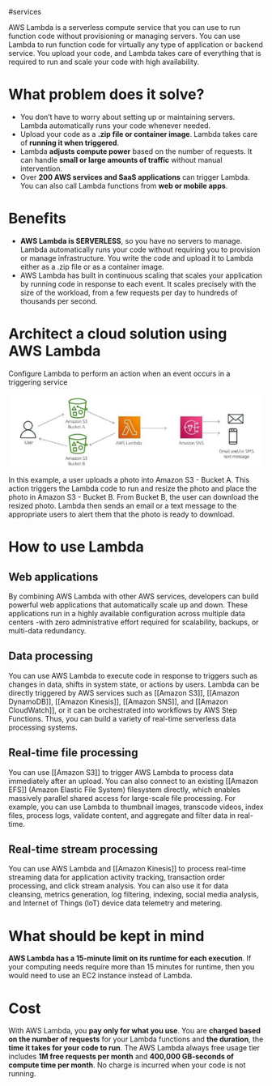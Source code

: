 #services 

AWS Lambda is a serverless compute service that you can use to run function code without provisioning or managing servers. You can use Lambda to run function code for virtually any type of application or backend service. You upload your code, and Lambda takes care of everything that is required to run and scale your code with high availability.

# What problem does it solve?
- You don’t have to worry about setting up or maintaining servers. Lambda automatically runs your code whenever needed.
- Upload your code as a **.zip file or container image**. Lambda takes care of **running it when triggered**.
- Lambda **adjusts compute power** based on the number of requests. It can handle **small or large amounts of traffic** without manual intervention.
- Over **200 AWS services and SaaS applications** can trigger Lambda. You can also call Lambda functions from **web or mobile apps**.

# Benefits
- **AWS Lambda is SERVERLESS**, so you have no servers to manage. Lambda automatically runs your code without requiring you to provision or manage infrastructure. You write the code and upload it to Lambda either as a .zip file or as a container image.
- AWS Lambda has built in continuous scaling that scales your application by running code in response to each event. It scales precisely with the size of the workload, from a few requests per day to hundreds of thousands per second.

# Architect a cloud solution using AWS Lambda
Configure Lambda to perform an action when an event occurs in a triggering service

![Works with Lambda](../attachments/works_with_Lambda.png)

In this example, a user uploads a photo into Amazon S3 - Bucket A. This action triggers the Lambda code to run and resize the photo and place the photo in Amazon S3 - Bucket B. From Bucket B, the user can download the resized photo. Lambda then sends an email or a text message to the appropriate users to alert them that the photo is ready to download.

# How to use Lambda
## Web applications
By combining AWS Lambda with other AWS services, developers can build powerful web applications that automatically scale up and down. These applications run in a highly available configuration across multiple data centers -with zero administrative effort required for scalability, backups, or multi-data redundancy.
## Data processing
You can use AWS Lambda to execute code in response to triggers such as changes in data, shifts in system state, or actions by users. Lambda can be directly triggered by AWS services such as [[Amazon S3]], [[Amazon DynamoDB]], [[Amazon Kinesis]], [[Amazon SNS]], and [[Amazon CloudWatch]], or it can be orchestrated into workflows by AWS Step Functions. Thus, you can build a variety of real-time serverless data processing systems.
## Real-time file processing
You can use [[Amazon S3]] to trigger AWS Lambda to process data immediately after an upload. 
You can also connect to an existing [[Amazon EFS]] (Amazon Elastic File System) filesystem directly, which enables massively parallel shared access for large-scale file processing. For example, you can use Lambda to thumbnail images, transcode videos, index files, process logs, validate content, and aggregate and filter data in real-time.
## Real-time stream processing
You can use AWS Lambda and [[Amazon Kinesis]] to process real-time streaming data for application activity tracking, transaction order processing, and click stream analysis. You can also use it for data cleansing, metrics generation, log filtering, indexing, social media analysis, and Internet of Things (loT) device data telemetry and metering.

# What should be kept in mind
**AWS Lambda has a 15-minute limit on its runtime for each execution**. If your computing needs require more than 15 minutes for runtime, then you would need to use an EC2 instance instead of Lambda.
# Cost
With AWS Lambda, you **pay only for what you use**. You are **charged based on the number of requests** for your Lambda functions and **the duration**, the **time it takes for your code to run**. 
The AWS Lambda always free usage tier includes **1M free requests per month** and **400,000 GB-seconds of compute time per month**. 
No charge is incurred when your code is not running.